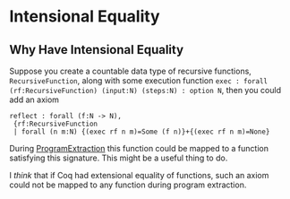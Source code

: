 Intensional Equality
====================

Why Have Intensional Equality
-----------------------------

Suppose you create a countable data type of recursive functions, `RecursiveFunction`, along with some execution function `exec : forall (rf:RecursiveFunction) (input:N) (steps:N) : option N`, then you could add an axiom

    reflect : forall (f:N -> N),
     {rf:RecursiveFunction
     | forall (n m:N) {(exec rf n m)=Some (f n)}+{(exec rf n m)=None}

During [ProgramExtraction](ProgramExtraction) this function could be mapped to a function satisfying this signature. This might be a useful thing to do.

I *think* that if Coq had extensional equality of functions, such an axiom could not be mapped to any function during program extraction.
